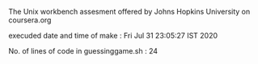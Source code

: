 The Unix workbench assesment
offered by Johns Hopkins University on coursera.org

execuded date and time of make : Fri Jul 31 23:05:27 IST 2020

No. of lines of code in guessinggame.sh : 24

